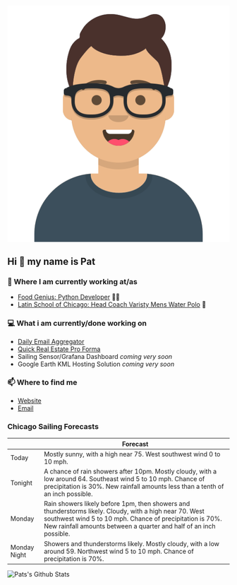 [![Social banner for p-j-falconer](https://raw.githubusercontent.com/P-J-FALCONER/P-J-FALCONER/master/assets/avataaars.svg)](https://patfalconer.com/)
## Hi :wave: my name is Pat

### 💼 Where I am currently working at/as
- [Food Genius: Python Developer](https://getfoodgenius.com/) 🍔🐍
- [Latin School of Chicago: Head Coach Varisty Mens Water Polo](https://www.latinschool.org/) 🤽


### 💻 What i am currently/done working on
 - [Daily Email Aggregator](https://github.com/P-J-FALCONER/dott_daily_mail)
 - [Quick Real Estate Pro Forma](https://github.com/P-J-FALCONER/henry)
 - Sailing Sensor/Grafana Dashboard *coming very soon*
 - Google Earth KML Hosting Solution *coming very soon*

### 📫 Where to find me
 - [Website](https://patfalconer.com/)
 - [Email](mailto:patrick.j.falconer@gmail.com)


### Chicago Sailing Forecasts
|   | Forecast  |
|---|---|
| Today | Mostly sunny, with a high near 75. West southwest wind 0 to 10 mph. |
| Tonight | A chance of rain showers after 10pm. Mostly cloudy, with a low around 64. Southeast wind 5 to 10 mph. Chance of precipitation is 30%. New rainfall amounts less than a tenth of an inch possible. |
| Monday | Rain showers likely before 1pm, then showers and thunderstorms likely. Cloudy, with a high near 70. West southwest wind 5 to 10 mph. Chance of precipitation is 70%. New rainfall amounts between a quarter and half of an inch possible. |
| Monday Night | Showers and thunderstorms likely. Mostly cloudy, with a low around 59. Northwest wind 5 to 10 mph. Chance of precipitation is 70%. |

![Pats's Github Stats](https://github-readme-stats.vercel.app/api?username=p-j-falconer&show_icons=true&theme=radical)
